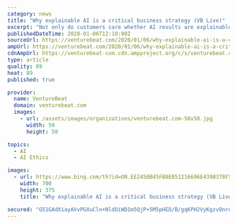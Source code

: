 ```yaml
---
category: news
title: "Why explainable AI is a critical business strategy (VB Live)"
excerpt: "Not only do customers care whether AI results are explainable, but internally, white-box AI is less risky. But what does it mean in practice? And how can businesses move away from black-box systems to more explainable AI? Learn how white box AI brings value and more when you join this VB Live event. Register here for free. “It’s pretty obvi ..."
publishedDateTime: 2020-01-06T12:10:00Z
sourceUrl: https://venturebeat.com/2020/01/06/why-explainable-ai-is-a-critical-business-strategy-vb-live/
ampUrl: https://venturebeat.com/2020/01/06/why-explainable-ai-is-a-critical-business-strategy-vb-live/amp/
cdnAmpUrl: https://venturebeat-com.cdn.ampproject.org/c/s/venturebeat.com/2020/01/06/why-explainable-ai-is-a-critical-business-strategy-vb-live/amp/
type: article
quality: 89
heat: 89
published: true

provider:
  name: VentureBeat
  domain: venturebeat.com
  images:
    - url: /assets/images/organizations/venturebeat.com-50x50.jpg
      width: 50
      height: 50

topics:
  - AI
  - AI Ethics

images:
  - url: https://www.bing.com/th?id=ON.EE2450B45FB0E051216696E4390378F5
    width: 700
    height: 375
    title: "Why explainable AI is a critical business strategy (VB Live)"

secured: "G51GAdXiayAVvPGXuCln+NldOiWD1m5QjP+5M5pHED/B/gqKPH2VyKgzvOnroY0X8W/kVGgoyDTztFHvz3kkLWP3+fUb6LeuveabkIAveaJ/zvTgg7AJ2w7GDVd1QUXleXwgGZh3LLschnc5bhylMZZq11Kf8Dgt+S+VzGwBUJedpAGnvYB9xV3xOt4YalOYJw5IVJjwpOct2LS5e2u7Vx+lPUsU7bOpHcWknj3dvLPqmzzx31FufevZ55GUpF6iOVN2nPMGY0TeIoYKFCo77Q==;yDScvXPqlmsoUsSbNpvrHg=="
---
```


